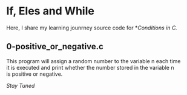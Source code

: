 # If, Eles and While

Here, I share my learning jounrney source code for **Conditions in C.*

## 0-positive_or_negative.c

This program will assign a random number to the variable n each time \
it is executed and print whether the number stored in the variable n \
is positive or negative.

















*Stay Tuned*

